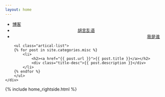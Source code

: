 ```yaml
---
layout: home
---
```


<div class="index-content blog">
    <div class="section">


<ul class="artical-cate">
    <li ><a href="/"><span>博客</span></a></li>
    <li  class="on"  style="text-align:center"><a href="/misc"><span>胡言乱语</span></a></li>
    <li  style="text-align:right"><a href="/profile"><span>我是谁</span></a></li>
</ul>

<div class="cate-bar"><span id="cateBar"></span></div>

        <ul class="artical-list">
        {% for post in site.categories.misc %}
            <li>
                <h2><a href="{{ post.url }}">{{ post.title }}</a></h2>
                <div class="title-desc">{{ post.description }}</div>
            </li>
        {% endfor %}
        </ul>
    </div>
  {% include home_rightside.html %}
    </div>
</div>
